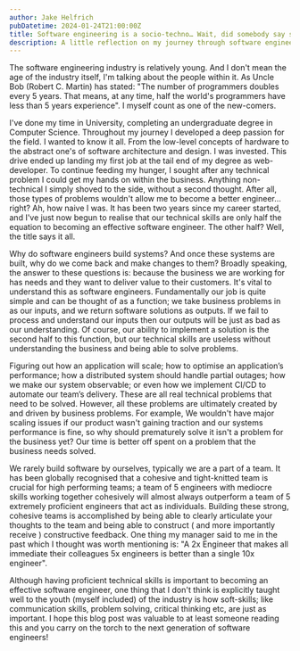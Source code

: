 ```yaml
---
author: Jake Helfrich
pubDatetime: 2024-01-24T21:00:00Z
title: Software engineering is a socio-techno… Wait, did somebody say social?
description: A little reflection on my journey through software engineering.
---
```

The software engineering industry is relatively young. 
And I don't mean the age of the industry itself, I'm talking about the people within it. As Uncle Bob (Robert C. Martin) has stated: "The number of programmers doubles every 5 years. That means, at any time, half the world's programmers have less than 5 years experience". I myself count as one of the new-comers.

I've done my time in University, completing an undergraduate degree in Computer Science. Throughout my journey I developed a deep passion for the field. I wanted to know it all. From the low-level concepts of hardware to the abstract one's of software architecture and design. I was invested. This drive ended up landing my first job at the tail end of my degree as web-developer. To continue feeding my hunger, I sought after any technical problem I could get my hands on within the business. Anything non-technical I simply shoved to the side, without a second thought. After all, those types of problems wouldn't allow me to become a better engineer... right? Ah, how naive I was. It has been two years since my career started, and I've just now begun to realise that our technical skills are only half the equation to becoming an effective software engineer. The other half? Well, the title says it all.

Why do software engineers build systems? And once these systems are built, why do we come back and make changes to them? Broadly speaking, the answer to these questions is: because the business we are working for has needs and they want to deliver value to their customers. It's vital to understand this as software engineers. Fundamentally our job is quite simple and can be thought of as a function; we take business problems in as our inputs, and we return software solutions as outputs. If we fail to process and understand our inputs then our outputs will be just as bad as our understanding. Of course, our ability to implement a solution is the second half to this function, but our technical skills are useless without understanding the business and being able to solve problems.

Figuring out how an application will scale; how to optimise an application’s performance; how a distributed system should handle partial outages; how we make our system observable; or even how we implement CI/CD to automate our team’s delivery. These are all real technical problems that need to be solved. However, all these problems are ultimately created by and driven by business problems. For example, We wouldn't have major scaling issues if our product wasn't gaining traction and our systems performance is fine, so why should prematurely solve it isn't a problem for the business yet? Our time is better off spent on a problem that the business needs solved.

We rarely build software by ourselves, typically we are a part of a team. It has been globally recognised that a cohesive and tight-knitted team is crucial for high performing teams; a team of 5 engineers with mediocre skills working together cohesively will almost always outperform a team of 5 extremely proficient engineers that act as individuals. Building these strong, cohesive teams is accomplished by being able to clearly articulate your thoughts to the team and being able to construct ( and more importantly receive ) constructive feedback. One thing my manager said to me in the past which I thought was worth mentioning is: "A 2x Engineer that makes all immediate their colleagues 5x engineers is better than a single 10x engineer".

Although having proficient technical skills is important to becoming an effective software engineer, one thing that I don't think is explicitly taught well to the youth (myself included) of the industry is how soft-skills; like communication skills, problem solving, critical thinking etc, are just as important. I hope this blog post was valuable to at least someone reading this and you carry on the torch to the next generation of software engineers!
